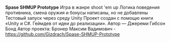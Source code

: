 **Spase SHMUP Prototype**
Игра в жанре shoot 'em up
Логика поведения противника, смена оружия и бонусы написаны, но не добавлены
Тестовый запуск через среду Unity
Проект создан с помощю книги «Unity и C#. Геймдев от идеи до реализации». Автор — Джереми Гибсон Бонд
Автор проекта: Бронер Максим Вадимович - https://github.com/Gizdrach/Spase-SHMUP-Prototype
